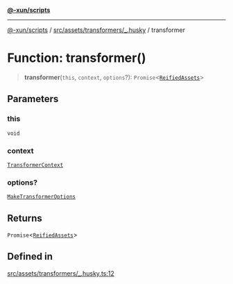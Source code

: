 [**@-xun/scripts**](../../../../../README.md)

***

[@-xun/scripts](../../../../../README.md) / [src/assets/transformers/\_.husky](../README.md) / transformer

# Function: transformer()

> **transformer**(`this`, `context`, `options`?): `Promise`\<[`ReifiedAssets`](../../../type-aliases/ReifiedAssets.md)\>

## Parameters

### this

`void`

### context

[`TransformerContext`](../../../type-aliases/TransformerContext.md)

### options?

[`MakeTransformerOptions`](../../../type-aliases/MakeTransformerOptions.md)

## Returns

`Promise`\<[`ReifiedAssets`](../../../type-aliases/ReifiedAssets.md)\>

## Defined in

[src/assets/transformers/\_.husky.ts:12](https://github.com/Xunnamius/xscripts/blob/28c221bb8a859e69003ba2447e3f5763dc92a0ec/src/assets/transformers/_.husky.ts#L12)
